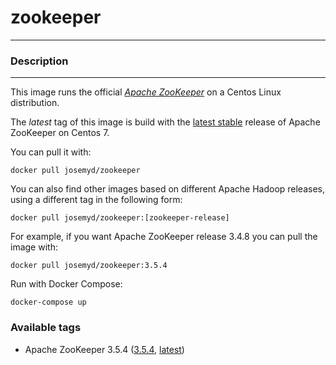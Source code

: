 # **zookeeper**
___

### Description
___

This image runs the official [*Apache ZooKeeper*](https://zookeeper.apache.org/) on a Centos Linux distribution.

The *latest* tag of this image is build with the [latest stable](https://zookeeper.apache.org/releases.html) release of Apache ZooKeeper on Centos 7.

You can pull it with:

    docker pull josemyd/zookeeper

You can also find other images based on different Apache Hadoop releases, using a different tag in the following form:

    docker pull josemyd/zookeeper:[zookeeper-release]

For example, if you want Apache ZooKeeper release 3.4.8 you can pull the image with:

    docker pull josemyd/zookeeper:3.5.4

Run with Docker Compose:

    docker-compose up

### Available tags

- Apache ZooKeeper 3.5.4 ([3.5.4](https://github.com/JosemyDuarte/docker-zookeeper/blob/3.5.4/Dockerfile), [latest](https://github.com/JosemyDuarte/docker-zookeeper/blob/latest/Dockerfile))
